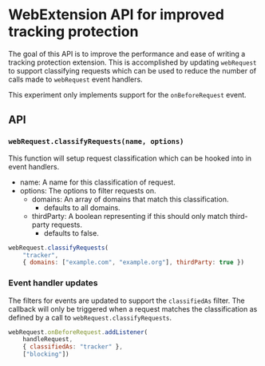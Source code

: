 # WebExtension API for improved tracking protection

The goal of this API is to improve the performance and ease of writing a
tracking protection extension. This is accomplished by updating `webRequest`
to support classifying requests which can be used to reduce the number of calls
made to `webRequest` event handlers.

This experiment only implements support for the `onBeforeRequest` event.

## API

### `webRequest.classifyRequests(name, options)`

This function will setup request classification which can be hooked into in
event handlers.

* name: A name for this classification of request.
* options: The options to filter requests on.
    * domains: An array of domains that match this classification.
        * defaults to all domains.
    * thirdParty: A boolean representing if this should only match third-party
                  requests.
        * defaults to false.

```js
webRequest.classifyRequests(
    "tracker",
    { domains: ["example.com", "example.org"], thirdParty: true })
```

### Event handler updates

The filters for events are updated to support the `classifiedAs` filter. The
callback will only be triggered when a request matches the classification as
defined by a call to `webRequest.classifyRequests`.

```js
webRequest.onBeforeRequest.addListener(
    handleRequest,
    { classifiedAs: "tracker" },
    ["blocking"])
```
